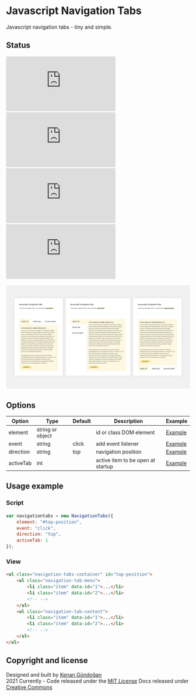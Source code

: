 # Javascript Navigation Tabs
Javascript navigation tabs - tiny and simple.

## Status
[![JS gzip size](https://img.badgesize.io/kenangundogan/javascript-navigation-tabs/main/dist/script/script.js?compression=gzip&label=JS%20gzip%20size)](https://github.com/kenangundogan/javascript-navigation-tabs/blob/main/dist/script/script.js)
[![JS Brotli size](https://img.badgesize.io/kenangundogan/javascript-navigation-tabs/main/dist/script/script.js?compression=brotli&label=JS%20Brotli%20size)](https://github.com/kenangundogan/javascript-navigation-tabs/blob/main/dist/style/style.css)
[![CSS gzip size](https://img.badgesize.io/kenangundogan/javascript-navigation-tabs/main/dist/style/style.css?compression=gzip&label=CSS%20gzip%20size)](https://github.com/kenangundogan/javascript-navigation-tabs/blob/main/dist/style/style.css)
[![CSS Brotli size](https://img.badgesize.io/kenangundogan/javascript-navigation-tabs/main/dist/script/script.js?compression=brotli&label=CSS%20Brotli%20size)](https://github.com/kenangundogan/javascript-navigation-tabs/blob/main/dist/style/style.css)

![Javascript Navigation Tabs](https://raw.githubusercontent.com/kenangundogan/javascript-navigation-tabs/main/asset/javascript_navigation_tabs-cover.png)

## Options
Option | Type | Default | Description | Example
------ | ---- | ------- | ----------- | -----------
element | string or object |  | id or class DOM element | [Example](https://kenangundogan.github.io/javascript-navigation-tabs)
event | string | click | add event listener | [Example](https://kenangundogan.github.io/javascript-navigation-tabs)
direction | string | top | navigation position | [Example](https://kenangundogan.github.io/javascript-navigation-tabs)
activeTab | int |  | active item to be open at startup | [Example](https://kenangundogan.github.io/javascript-navigation-tabs)

## Usage example
### Script
```javascript
var navigationtabs = new NavigationTabs({
    element: "#top-position",
    event: "click",
    direction: "top",
    activeTab: 1
});
```

### View
```html
<ul class="navigation-tabs-container" id="top-position">
    <ul class="navigation-tab-menu">
        <li class="item" data-id="1">...</li>
        <li class="item" data-id="2">...</li>
        <!-- -->
    </ul>
    <ul class="navigation-tab-content">
        <li class="item" data-id="1">...</li>
        <li class="item" data-id="2">...</li>
        <!-- -->
    </ul>
</ul>
```

## Copyright and license
Designed and built by [Kenan Gündoğan](https://www.linkedin.com/in/kenangundogan/)
<br>
2021 Currently - Code released under the [MIT License](https://github.com/kenangundogan/javascript-navigation-tabs/blob/master/LICENSE)
Docs released under [Creative Commons](https://creativecommons.org/licenses/by/3.0/)
